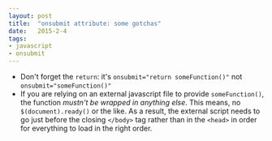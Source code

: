 ```yaml
---
layout: post
title:  "onsubmit attribute: some gotchas"
date:   2015-2-4
tags:
- javascript
- onsubmit
---
```

- Don't forget the `return`: it's `onsubmit="return someFunction()"` not `onsubmit="someFunction()"`
- If you are relying on an external javascript file <!--break--> to provide `someFunction()`, the function *mustn't be wrapped in anything else*. This means, no `$(document).ready()` or the like. As a result, the external script needs to go just before the closing `</body>` tag rather than in the `<head>` in order for everything to load in the right order.
